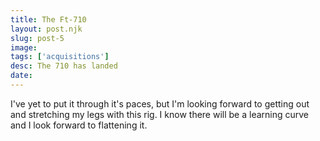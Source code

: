 ```yaml
---
title: The Ft-710
layout: post.njk
slug: post-5
image: 
tags: ['acquisitions']
desc: The 710 has landed
date: 
---
```


I've yet to put it through it's paces, but I'm looking forward to getting out and stretching my legs with this rig. I know there will be a learning curve and I look forward to flattening it.